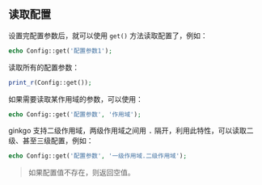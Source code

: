 ## 读取配置

设置完配置参数后，就可以使用 `get()` 方法读取配置了，例如：

``` php
echo Config::get('配置参数1');
```

读取所有的配置参数：

``` php
print_r(Config::get());
```

如果需要读取某作用域的参数，可以使用：

``` php
echo Config::get('配置参数', '作用域');
```

ginkgo 支持二级作用域，两级作用域之间用 <kbd>.</kbd> 隔开，利用此特性，可以读取二级、甚至三级配置，例如：

``` php
echo Config::get('配置参数', '一级作用域.二级作用域');
```

> 如果配置值不存在，则返回空值。
